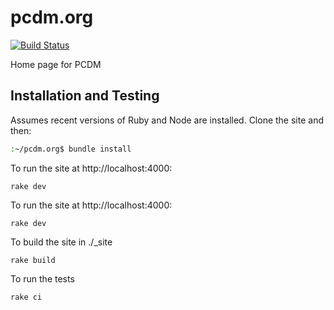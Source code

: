 # pcdm.org


[![Build Status](https://travis-ci.org/ruebot/pcdm.org.svg?branch=master)](https://travis-ci.org/ruebot/pcdm.org)

Home page for PCDM

## Installation and Testing

Assumes recent versions of Ruby and Node are installed. Clone the site and then:

```bash
:~/pcdm.org$ bundle install
```

To run the site at http://localhost:4000:

```
rake dev
```

To run the site at http://localhost:4000:

```
rake dev
```

To build the site in ./_site

```
rake build
```

To run the tests

```
rake ci
```

